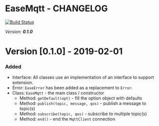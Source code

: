 # EaseMqtt - CHANGELOG

[![Build Status](https://travis-ci.org/Isolated-/EaseMqtt.svg?branch=master)](https://travis-ci.org/Isolated-/EaseMqtt)

*Version: **0.1.0***

# Version [0.1.0] - 2019-02-01

### Added
- Interface: All classes use an implementation of an interface to support extension.
- Error: `EaseError` has been added as a replacement to `Error`.
- Class: `EaseMqtt` - the main class / constructor
    - Method: `getDefault(opt)` - fill the option object with defaults 
    - Method: `publish(topic, message, qos)` - publish a message to topic(s)
    - Method: `subscribe(topic, qos)` - subscribe to multiple topic(s)
    - Method: `end()` - end the `MqttClient` connection
